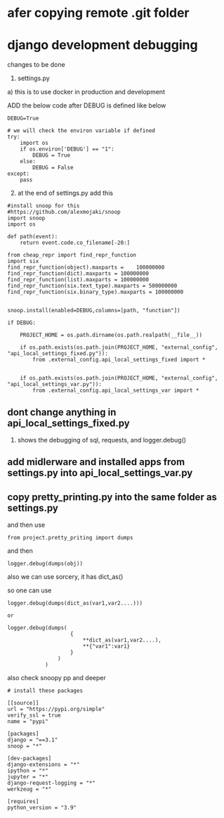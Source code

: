 # afer copying remote .git folder

# django development debugging

changes to be done

1) settings.py

a) this is to use docker in production and development

ADD the below code after DEBUG is defined like below

```
DEBUG=True

# we will check the environ variable if defined
try:
    import os
    if os.environ['DEBUG'] == "1":
        DEBUG = True
    else:
    	DEBUG = False
except:
    pass
```


2) at the end of settings.py add this

```
#install snoop for this
#https://github.com/alexmojaki/snoop
import snoop
import os

def path(event):
    return event.code.co_filename[-20:]

from cheap_repr import find_repr_function
import six
find_repr_function(object).maxparts =    100000000
find_repr_function(dict).maxparts = 100000000
find_repr_function(list).maxparts = 100000000
find_repr_function(six.text_type).maxparts = 500000000
find_repr_function(six.binary_type).maxparts = 100000000


snoop.install(enabled=DEBUG,columns=[path, "function"])

if DEBUG:

    PROJECT_HOME = os.path.dirname(os.path.realpath(__file__))

    if os.path.exists(os.path.join(PROJECT_HOME, "external_config", "api_local_settings_fixed.py")):
        from .external_config.api_local_settings_fixed import *


    if os.path.exists(os.path.join(PROJECT_HOME, "external_config", "api_local_settings_var.py")):
        from .external_config.api_local_settings_var import *
```


## dont change anything in api_local_settings_fixed.py
1. shows the debugging of sql, requests, and logger.debug() 

## add midlerware and installed apps from settings.py into api_local_settings_var.py


## copy pretty_printing.py into the same folder as settings.py

and then use

```
from project.pretty_priting import dumps
```
and then 

```
logger.debug(dumps(obj))  
```

also we can use sorcery, it has dict_as()


so one can use

```
logger.debug(dumps(dict_as(var1,var2....)))

or

logger.debug(dumps(
					{
						**dict_as(var1,var2....),
						**{"var1":var1}
					}
				)
			)
```

also check snoopy pp and deeper



```
# install these packages

[[source]]
url = "https://pypi.org/simple"
verify_ssl = true
name = "pypi"

[packages]
django = "==3.1"
snoop = "*"

[dev-packages]
django-extensions = "*"
ipython = "*"
jupyter = "*"
django-request-logging = "*"
werkzeug = "*"

[requires]
python_version = "3.9"
```